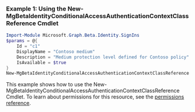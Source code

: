 ### Example 1: Using the New-MgBetaIdentityConditionalAccessAuthenticationContextClassReference Cmdlet
```powershell
Import-Module Microsoft.Graph.Beta.Identity.SignIns
$params = @{
	Id = "c1"
	DisplayName = "Contoso medium"
	Description = "Medium protection level defined for Contoso policy"
	IsAvailable = $true
}
New-MgBetaIdentityConditionalAccessAuthenticationContextClassReference -BodyParameter $params
```
This example shows how to use the New-MgBetaIdentityConditionalAccessAuthenticationContextClassReference Cmdlet.
To learn about permissions for this resource, see the [permissions reference](/graph/permissions-reference).
